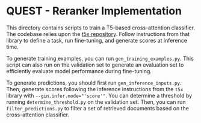 # QUEST - Reranker Implementation

This directory contains scripts to train a T5-based cross-attention classifier.
The codebase relies upon the [t5x repository](https://github.com/google-research/t5x).
Follow instructions from that library to define a task, run fine-tuning, and
generate scores at inference time.

To generate training examples, you can run `gen_training_examples.py`.
This script can also run on the validation set to generate an evaluation set to efficiently
evaluate model performance during fine-tuning.

To generate predictions, you should first run `gen_inference_inputs.py`. Then, generate scores following the inference instructions from the `t5x` library with `--gin.infer.mode="'score'"`.
You can determine a threshold by running `determine_threshold.py` on the validation
set.
Then, you can run `filter_predictions.py` to filter a set of retrieved documents based on the cross-attention classifier.

